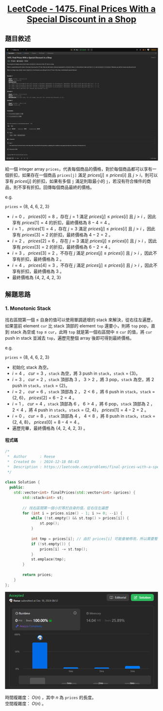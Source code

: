 # <center> [LeetCode - 1475. Final Prices With a Special Discount in a Shop](https://leetcode.com/problems/final-prices-with-a-special-discount-in-a-shop/description/) </center>

## 題目敘述

[![](https://raw.githubusercontent.com/reese60525/ForPicGo/main/Pictures/20241219172659099.png)](https://raw.githubusercontent.com/reese60525/ForPicGo/main/Pictures/20241219172659099.png)

給一個 integer array `prices`，代表每個商品的價格，對於每個商品都可以享有一個折扣，如果存在一個商品 `prices[j]` 滿足 $prices[j] \leq prices[i]$ 且 $j > i$，則可以享有 $prices[j]$ 的折扣，如果有多個 `j` 滿足則取最小的 `j`，若沒有符合條件的商品，則不享有折扣。回傳每個商品最終的價格。  

e.g.  

`prices` = {8, 4, 6, 2, 3}  

- $i = 0$ ， $prices[0] = 8$ ，存在 $j = 1$ 滿足 $prices[j] \leq prices[i]$ 且 $j > i$ ，因此享有 $prices[1] = 4$ 的折扣，最終價格為 $8 - 4 = 4$ 。  
- $i = 1$ ， $prices[1] = 4$ ，存在 $j = 3$ 滿足 $prices[j] \leq prices[i]$ 且 $j > i$ ，因此享有 $prices[3] = 2$ 的折扣，最終價格為 $4 - 2 = 2$ 。  
- $i = 2$ ， $prices[2] = 6$ ，存在 $j = 3$ 滿足 $prices[j] \leq prices[i]$ 且 $j > i$ ，因此享有 $prices[3] = 2$ 的折扣，最終價格為 $6 - 2 = 4$ 。  
- $i = 3$ ， $prices[3] = 2$ ，不存在 $j$ 滿足 $prices[j] \leq prices[i]$ 且 $j > i$ ，因此不享有折扣，最終價格為 $2$ 。  
- $i = 4$ ， $prices[4] = 3$ ，不存在 $j$ 滿足 $prices[j] \leq prices[i]$ 且 $j > i$ ，因此不享有折扣，最終價格為 $3$ 。  
- 最終價格為 {4, 2, 4, 2, 3}  

## 解題思路

### 1. Monotonic Stack

找右區間第一個 $\leq$ 自身的值可以使用單調遞增的 stack 來解決，從右往左遍歷，如果當前 element `cur` 比 stack 頂部的 element `top` 還要小，則將 `top` pop，直到 stack 為空或 `top` $\leq$ `cur`，此時 `top` 就是第一個右區間中 $\leq$ `cur` 的值，將 `cur` push in stack 並減去 `top`，遍歷完整個 array 後即可得到最終價格。  

e.g.  

`prices` = {8, 4, 6, 2, 3}  

- 初始化 stack 為空。  
- $i = 4$ ， $cur = 3$ ，`stack` 為空，將 $3$ push in `stack`，`stack` = {3}。  
- $i = 3$ ， $cur = 2$ ，`stack` 頂部為 $3$ ， $3 > 2$ ，將 $3$ pop，`stack` 為空，將 $2$ push in `stack`，`stack` = {2}。
- $i = 2$ ， $cur = 6$ ，`stack` 頂部為 $2$ ， $2 < 6$ ，將 $6$ push in `stack`，`stack` = {2, 6}， $prices[2] = 6 - 2 = 4$ 。
- $i = 1$ ， $cur = 4$ ，`stack` 頂部為 $6$ ， $6 > 4$ ，將 $6$ pop，`stack` 頂部為 $2$ ， $2 < 4$ ，將 $4$ push in `stack`，`stack` = {2, 4}， $prices[1] = 4 - 2 = 2$ 。
- $i = 0$ ， $cur = 8$ ，`stack` 頂部為 $4$ ， $4 < 8$ ，將 $8$ push in `stack`，`stack` = {2, 4, 8}， $prices[0] = 8 - 4 = 4$ 。
- 遍歷完畢，最終價格為 {4, 2, 4, 2, 3} 。

#### 程式碼

```cpp {.line-numbers}
/*
 *  Author      : Reese
 *  Created On  : 2024-12-18 08:43
 *  Description : https://leetcode.com/problems/final-prices-with-a-special-discount-in-a-shop/description/
 */

class Solution {
  public:
    std::vector<int> finalPrices(std::vector<int> &prices) {
        std::stack<int> st;

        // 找右區間第一個小於等於自身的值，從右往左遍歷
        for (int i = prices.size() - 1; i >= 0; --i) {
            while (!st.empty() && st.top() > prices[i]) {
                st.pop();
            }

            int tmp = prices[i]; // 由於 prices[i] 可能會被修改，所以需要暫存
            if (!st.empty()) {
                prices[i] -= st.top();
            }
            st.emplace(tmp);
        }

        return prices;
    }
};
```

[![](https://raw.githubusercontent.com/reese60525/ForPicGo/main/Pictures/20241219175249021.png)](https://raw.githubusercontent.com/reese60525/ForPicGo/main/Pictures/20241219175249021.png)

時間複雜度： $O(n)$ ，其中 $n$ 為 `prices` 的長度。  
空間複雜度： $O(n)$ 。
